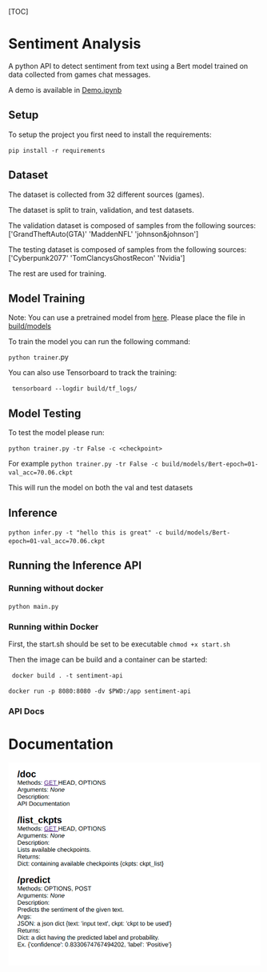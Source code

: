 [TOC]



# Sentiment Analysis

A python API to detect sentiment from text using a Bert model trained on data collected from games chat messages.

A demo is available in [Demo.ipynb](Demo.ipynb)

## Setup

To setup the project you first need to install the requirements:

`pip install -r requirements`

## Dataset

The dataset is collected from 32 different sources (games).

The dataset is split to train, validation, and test datasets.

The validation dataset is composed of samples from the following sources:['GrandTheftAuto(GTA)' 'MaddenNFL' 'johnson&johnson']

The testing dataset is composed of samples from the following sources: ['Cyberpunk2077' 'TomClancysGhostRecon' 'Nvidia']

The rest are used for training.

## Model Training

Note: You can use a pretrained model from [here](https://drive.google.com/file/d/1EqW1jjdMRYPOvty8VF8J14avC-iAYAJ1/view?usp=sharing). Please place the file in [build/models](build/models)

To train the model you can run the following command:

`python trainer`.py

You can also use Tensorboard to track the training:

` tensorboard --logdir build/tf_logs/`

## Model Testing

To test the model please run:

`python trainer.py -tr False -c <checkpoint>`

For example `python trainer.py -tr False -c build/models/Bert-epoch=01-val_acc=70.06.ckpt`

This will run the model on both the val and test datasets

## Inference

`python infer.py -t "hello this is great" -c build/models/Bert-epoch=01-val_acc=70.06.ckpt`

## Running the Inference API

### Running without docker

`python main.py`

### Running within Docker

First, the start.sh should be set to be executable `chmod +x start.sh`

Then the image can be build and a container can be started:

` docker build . -t sentiment-api`

`docker run -p 8080:8080 -dv $PWD:/app sentiment-api`

### API Docs

<h1>
	Documentation
</h1>
<img src="./images/docs.png">

